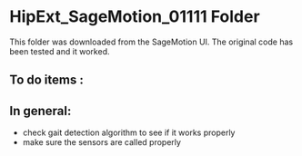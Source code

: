 # HipExt_SageMotion_01111 Folder

This folder was downloaded from the SageMotion UI. The original code has been tested and it worked. 

## To do items :

## In general:
- check gait detection algorithm to see if it works properly
- make sure the sensors are called properly
